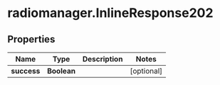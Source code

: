# radiomanager.InlineResponse202

## Properties
Name | Type | Description | Notes
------------ | ------------- | ------------- | -------------
**success** | **Boolean** |  | [optional] 


